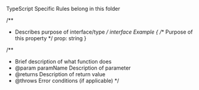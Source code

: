 TypeScript Specific Rules belong in this folder

/**
 * Describes purpose of interface/type
 */
interface Example {
  /** Purpose of this property */
  prop: string
}

/**
 * Brief description of what function does
 * @param paramName Description of parameter
 * @returns Description of return value
 * @throws Error conditions (if applicable)
 */
